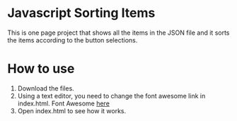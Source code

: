 # Javascript Sorting Items

This is one page project that shows all the items in the JSON file and it sorts the items according to the button selections.

# How to use
1. Download the files.
2. Using a text editor, you need to change the font awesome link in index.html.
Font Awesome [here](https://fontawesome.com/start)
3. Open index.html to see how it works.

